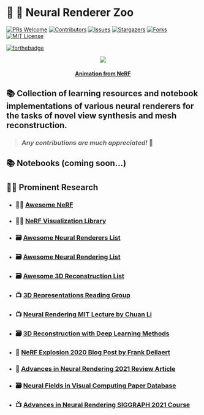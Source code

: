 # :brain: :high_brightness: **Neural Renderer Zoo**

[![PRs Welcome](https://img.shields.io/badge/PRs-welcome-brightgreen.svg?style=for-the-badge)](https://github.com/tensorush/Neural-Renderer-Zoo/pulls)
[![Contributors][contributors-shield]][contributors-url]
[![Issues][issues-shield]][issues-url]
[![Stargazers][stars-shield]][stars-url]
[![Forks][forks-shield]][forks-url]
[![MIT License][license-shield]][license-url]

[![forthebadge](https://forthebadge.com/images/badges/it-works-why.svg)](https://forthebadge.com)

<p align="center">
    <img src="https://user-images.githubusercontent.com/11364490/79932648-f8a1e680-8488-11ea-98fe-c11ec22fc8a1.gif">
</p>

<h4 align="center">
    <p><a href="https://www.matthewtancik.com/nerf">Animation from NeRF</a></p>
</h4>

## :books: Collection of learning resources and notebook implementations of various neural renderers for the tasks of novel view synthesis and mesh reconstruction.

> ### _Any contributions are much appreciated!_ :hugs:

## :books: Notebooks (coming soon...)

## :man_scientist: Prominent Research

- ### :man_technologist: [Awesome NeRF](https://github.com/yenchenlin/awesome-NeRF)

- ### :man_technologist: [NeRF Visualization Library](https://github.com/sxyu/nerfvis)

- ### :card_file_box: [Awesome Neural Renderers List](https://github.com/stars/tensorush/lists/awesome-neural-renderers)

- ### :card_file_box: [Awesome Neural Rendering List](https://github.com/weihaox/awesome-neural-rendering)

- ### :card_file_box: [Awesome 3D Reconstruction List](https://github.com/openMVG/awesome_3DReconstruction_list)

- ### :tv: [3D Representations Reading Group](https://yenchenlin.me/3D-representation-reading/)

- ### :tv: [Neural Rendering MIT Lecture by Chuan Li](https://www.youtube.com/watch?v=BCZ56MU-KhQ&t=1764s)

- ### :card_file_box: [3D Reconstruction with Deep Learning Methods](https://github.com/natowi/3D-Reconstruction-with-Deep-Learning-Methods)

- ### :thought_balloon: [NeRF Explosion 2020 Blog Post by Frank Dellaert](https://dellaert.github.io/NeRF/)

- ### :memo: [Advances in Neural Rendering 2021 Review Article](https://arxiv.org/pdf/2111.05849.pdf)


- ### :card_file_box: [Neural Fields in Visual Computing Paper Database](https://brownvc.github.io/neural-fields-review/)

- ### :tv: [Advances in Neural Rendering SIGGRAPH 2021 Course](https://www.neuralrender.com/)

<!-- MARKDOWN LINKS -->

[contributors-shield]: https://img.shields.io/github/contributors/tensorush/Neural-Renderer-Zoo.svg?style=for-the-badge
[contributors-url]: https://github.com/tensorush/Neural-Renderer-Zoo/graphs/contributors
[issues-shield]: https://img.shields.io/github/issues/tensorush/Neural-Renderer-Zoo.svg?style=for-the-badge
[issues-url]: https://github.com/tensorush/Neural-Renderer-Zoo/issues
[stars-shield]: https://img.shields.io/github/stars/tensorush/Neural-Renderer-Zoo.svg?style=for-the-badge
[stars-url]: https://github.com/tensorush/Neural-Renderer-Zoo/stargazers
[forks-shield]: https://img.shields.io/github/forks/tensorush/Neural-Renderer-Zoo.svg?style=for-the-badge
[forks-url]: https://github.com/tensorush/Neural-Renderer-Zoo/network/members
[license-shield]: https://img.shields.io/github/license/tensorush/Neural-Renderer-Zoo.svg?style=for-the-badge
[license-url]: https://github.com/tensorush/Neural-Renderer-Zoo/blob/master/LICENSE.md
